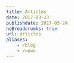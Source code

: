 ```yaml
---
title: Articles
date: 2017-03-23
publishdate: 2017-03-24
noBreadcrumbs: true
url: articles
aliases:
    - /blog
    - /news
---
```

